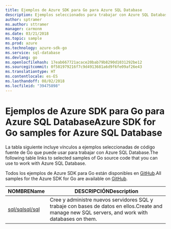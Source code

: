 ```yaml
---
title: Ejemplos de Azure SDK para Go para Azure SQL Database
description: Ejemplos seleccionados para trabajar con Azure SQL Database desde Azure SDK para Go.
author: sptramer
ms.author: sttramer
manager: carmonm
ms.date: 03/21/2018
ms.topic: sample
ms.prod: azure
ms.technology: azure-sdk-go
ms.service: sql-database
ms.devlang: go
ms.openlocfilehash: 17eab667721acace20bab79b8290d1031292be12
ms.sourcegitcommit: 0f581979216f7c9d4913681a6d9f6fe09af26e43
ms.translationtype: HT
ms.contentlocale: es-ES
ms.lasthandoff: 08/02/2018
ms.locfileid: "39475898"
---
```

# <a name="azure-sdk-for-go-samples-for-azure-sql-database"></a><span data-ttu-id="b292c-103">Ejemplos de Azure SDK para Go para Azure SQL Database</span><span class="sxs-lookup"><span data-stu-id="b292c-103">Azure SDK for Go samples for Azure SQL Database</span></span>

<span data-ttu-id="b292c-104">La tabla siguiente incluye vínculos a ejemplos seleccionadas de código fuente de Go que puede usar para trabajar con Azure SQL Database.</span><span class="sxs-lookup"><span data-stu-id="b292c-104">The following table links to selected samples of Go source code that you can use to work with Azure SQL Database.</span></span>

<span data-ttu-id="b292c-105">Todos los ejemplos de Azure SDK para Go están disponibles en [GitHub](https://github.com/Azure-Samples/azure-sdk-for-go-samples).</span><span class="sxs-lookup"><span data-stu-id="b292c-105">All samples for the Azure SDK for Go are available on [GitHub](https://github.com/Azure-Samples/azure-sdk-for-go-samples).</span></span>

| <span data-ttu-id="b292c-106">NOMBRE</span><span class="sxs-lookup"><span data-stu-id="b292c-106">Name</span></span> | <span data-ttu-id="b292c-107">DESCRIPCIÓN</span><span class="sxs-lookup"><span data-stu-id="b292c-107">Description</span></span> |
|------|-------------|
| [<span data-ttu-id="b292c-108">sql/sql</span><span class="sxs-lookup"><span data-stu-id="b292c-108">sql/sql</span></span>](https://github.com/Azure-Samples/azure-sdk-for-go-samples/blob/master/sql/sql.go) | <span data-ttu-id="b292c-109">Cree y administre nuevos servidores SQL y trabaje con bases de datos en ellos.</span><span class="sxs-lookup"><span data-stu-id="b292c-109">Create and manage new SQL servers, and work with databases on them.</span></span> |
